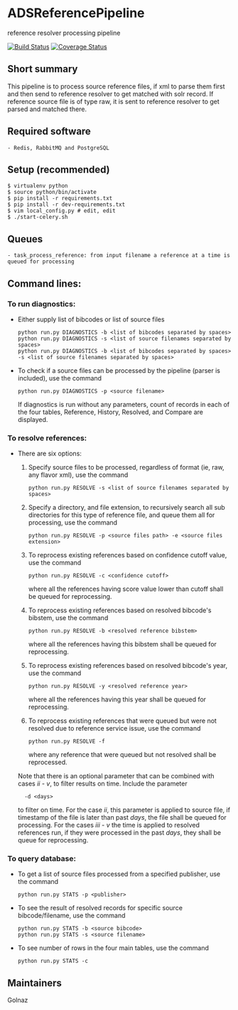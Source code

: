 # ADSReferencePipeline
reference resolver processing pipeline

[![Build Status](https://travis-ci.org/adsabs/ADSReferencePipeline.svg)](https://travis-ci.org/adsabs/ADSReferencePipeline)
[![Coverage Status](https://coveralls.io/repos/adsabs/ADSReferencePipeline/badge.svg)](https://coveralls.io/r/adsabs/ADSReferencePipeline)


## Short summary

This pipeline is to process source reference files, if xml to parse them first and then send to reference resolver to get matched with solr record. If reference source file is of type raw, it is sent to reference resolver to get parsed and matched there.


## Required software

    - Redis, RabbitMQ and PostgreSQL
    
    
## Setup (recommended)

    $ virtualenv python
    $ source python/bin/activate
    $ pip install -r requirements.txt
    $ pip install -r dev-requirements.txt
    $ vim local_config.py # edit, edit
    $ ./start-celery.sh


## Queues
    - task_process_reference: from input filename a reference at a time is queued for processing

## Command lines:

### To run diagnostics:
- Either supply list of bibcodes or list of source files
    ```
    python run.py DIAGNOSTICS -b <list of bibcodes separated by spaces>
    python run.py DIAGNOSTICS -s <list of source filenames separated by spaces>
    python run.py DIAGNOSTICS -b <list of bibcodes separated by spaces> -s <list of source filenames separated by spaces>
    ```

- To check if a source files can be processed by the pipeline (parser is included), use the command
    ```
    python run.py DIAGNOSTICS -p <source filename>
    ```
    
    If diagnostics is run without any parameters, count of records in each of the four tables, Reference, History, Resolved, and Compare are displayed.

### To resolve references:

- There are six options:

    1. Specify source files to be processed, regardless of format (ie, raw, any flavor xml), use the command
        ```
        python run.py RESOLVE -s <list of source filenames separated by spaces>
        ```

    2. Specify a directory, and file extension, to recursively search all sub directories for this type of reference file, and queue them all for processing, use the command
        ```
        python run.py RESOLVE -p <source files path> -e <source files extension>
        ```

    3. To reprocess existing references based on confidence cutoff value, use the command
        ```
        python run.py RESOLVE -c <confidence cutoff>
        ```
        where all the references having score value lower than cutoff shall be queued for reprocessing.
        
    4. To reprocess existing references based on resolved bibcode's bibstem, use the command
        ```
        python run.py RESOLVE -b <resolved reference bibstem>
        ```
        where all the references having this bibstem shall be queued for reprocessing.

    5. To reprocess existing references based on resolved bibcode's year, use the command
        ```
        python run.py RESOLVE -y <resolved reference year>
        ```
        where all the references having this year shall be queued for reprocessing.
        
    6. To reprocess existing references that were queued but were not resolved due to reference service issue, use the command
        ```
        python run.py RESOLVE -f
        ```
        where any reference that were queued but not resolved shall be reprocessed.

    Note that there is an optional parameter that can be combined with cases *ii* - *v*, to filter results on time. Include the parameter
    
        -d <days>
    to filter on time. For the case *ii*, this parameter is applied to source file, if timestamp of the file is later than past *days*, the file shall be queued for processing. For the cases *iii* - *v* the time is applied to resolved references run, if they were processed in the past *days*, they shall be queue for reprocessing. 

### To query database:

- To get a list of source files processed from a specified publisher, use the command 
    ```
    python run.py STATS -p <publisher>
    ```

- To see the result of resolved records for specific source bibcode/filename, use the command
    ```
    python run.py STATS -b <source bibcode>
    python run.py STATS -s <source filename>
    ```

- To see number of rows in the four main tables, use the command
    ```
    python run.py STATS -c
    ```


## Maintainers

Golnaz
